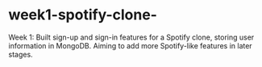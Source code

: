 # week1-spotify-clone-
Week 1: Built sign-up and sign-in features for a Spotify clone, storing user information in MongoDB. Aiming to add more Spotify-like features in later stages.

